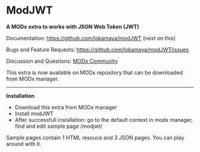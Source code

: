 # ModJWT

**A MODx extra to works with JSON Web Token (JWT)**


Documentation: https://github.com/lokamaya/modJWT (next on this)

Bugs and Feature Requests: https://github.com/lokamaya/modJWT/issues

Discussion and Questions: [MODx Community](https://community.modx.com/t/modjwt-an-extra-to-works-with-json-web-token-jwt/330?u=lokamaya)

This extra is now available on MODx repository that can be downloaded from MODx manager.

----

**Installation**

* Download this extra from MODx manager
* Install modJWT
* After successfull installation: go to the default context in modx manager, find and edit sample page /modjwt/

Sample pages contain 1 HTML resouce and 3 JSON pages. You can play around with it.

